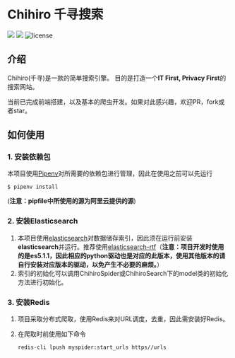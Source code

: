 # Chihiro 千寻搜索

![](https://img.shields.io/badge/version-0.2-yellowgreen.svg) ![](https://img.shields.io/pypi/pyversions/Django.svg) ![license](https://img.shields.io/github/license/mashape/apistatus.svg)


## 介绍

Chihiro(千寻)是一款的简单搜索引擎。 目的是打造一个**IT First, Privacy First**的搜索网站。

当前已完成前端搭建，以及基本的爬虫开发。如果对此感兴趣，欢迎PR，fork或者star。

## 如何使用

### 1. 安装依赖包

本项目使用[Pipenv](https://github.com/pypa/pipenv)对所需要的依赖包进行管理，因此在使用之前可以先运行

~~~shell
$ pipenv install
~~~

(**注意：pipfile中所使用的源为阿里云提供的源**)

### 2. 安装**Elasticsearch**

1. 本项目使用[elasticsearch](https://github.com/elastic/elasticsearch)对数据储存索引，因此须在运行前安装**elasticsearch**并运行。推荐使用[elasticsearch-rtf](https://github.com/medcl/elasticsearch-rtf)（**注意：项目开发时使用的是es5.1.1，因此相应的python驱动也是对应的此版本，使用其他版本的请自行安装对应版本的驱动，以免产生不必要的麻烦。**）
2. 索引的初始化可以调用ChihiroSpider或ChihiroSearch下的model类的初始化方法进行初始化。


### 3. 安装Redis

1. 项目采取分布式爬取，使用Redis来对URL调度，去重，因此需安装好Redis。

2. 在爬取时前使用如下命令

   ~~~
   redis-cli lpush myspider:start_urls https//urls
   ~~~

   ​